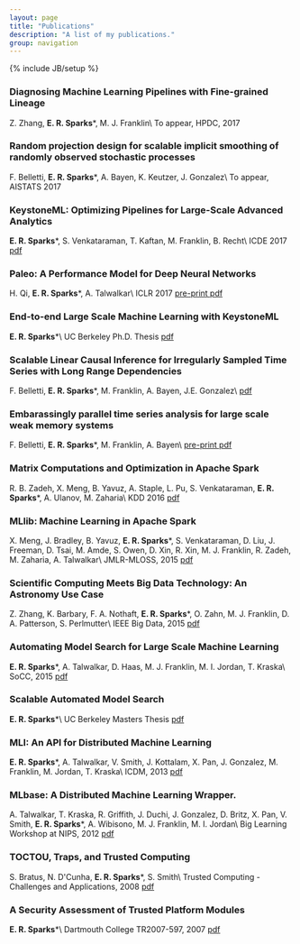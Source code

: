 ```yaml
---
layout: page
title: "Publications"
description: "A list of my publications."
group: navigation
---
```

{% include JB/setup %}

### Diagnosing Machine Learning Pipelines with Fine-grained Lineage
Z. Zhang, **E. R. Sparks***, M. J. Franklin\\
To appear, HPDC, 2017

### Random projection design for scalable implicit smoothing of randomly observed stochastic processes
F. Belletti, **E. R. Sparks***, A. Bayen, K. Keutzer, J. Gonzalez\\
To appear, AISTATS 2017

### KeystoneML: Optimizing Pipelines for Large-Scale Advanced Analytics
**E. R. Sparks***, S. Venkataraman, T. Kaftan, M. Franklin, B. Recht\\
ICDE 2017
<a href="https://amplab.cs.berkeley.edu/wp-content/uploads/2017/01/ICDE_2017_CameraReady_475.pdf">pdf</a>

### Paleo: A Performance Model for Deep Neural Networks
H. Qi, **E. R. Sparks***, A. Talwalkar\\
ICLR 2017
<a href="https://openreview.net/pdf?id=SyVVJ85lg">pre-print pdf</a>

### End-to-end Large Scale Machine Learning with KeystoneML
**E. R. Sparks***\\
UC Berkeley Ph.D. Thesis
<a href="http://www2.eecs.berkeley.edu/Pubs/TechRpts/2016/EECS-2016-200.pdf">pdf</a>

### Scalable Linear Causal Inference for Irregularly Sampled Time Series with Long Range Dependencies
F. Belletti, **E. R. Sparks***, M. Franklin, A. Bayen, J.E. Gonzalez\\
<a href="https://sites.google.com/site/nipsts2016/NIPS_2016_TSW_paper_26.pdf?attredirects=0&d=1">pdf</a>

### Embarassingly parallel time series analysis for large scale weak memory systems
F. Belletti, **E. R. Sparks***, M. Franklin, A. Bayen\\
<a href="https://arxiv.org/abs/1511.06493">pre-print pdf</a>

### Matrix Computations and Optimization in Apache Spark
R. B. Zadeh, X. Meng, B. Yavuz, A. Staple, L. Pu, S. Venkataraman, **E. R. Sparks***, A. Ulanov, M. Zaharia\\
KDD 2016
<a href="https://stanford.edu/~rezab/papers/linalg.pdf">pdf</a>

### MLlib: Machine Learning in Apache Spark
X. Meng, J. Bradley, B. Yavuz, **E. R. Sparks***, S. Venkataraman, D. Liu, J. Freeman, D. Tsai, M. Amde, S. Owen, D. Xin, R. Xin, M. J. Franklin, R. Zadeh, M. Zaharia, A. Talwalkar\\
JMLR-MLOSS, 2015
<a href="http://arxiv.org/pdf/1505.06807v1">pdf</a>
 
### Scientific Computing Meets Big Data Technology: An Astronomy Use Case
Z. Zhang, K. Barbary, F. A. Nothaft, **E. R. Sparks***, O. Zahn, M. J. Franklin, D. A. Patterson, S. Perlmutter\\
IEEE Big Data, 2015
<a href="https://amplab.cs.berkeley.edu/wp-content/uploads/2015/09/Kira-camera-ready.pdf">pdf</a>

### Automating Model Search for Large Scale Machine Learning
**E. R. Sparks***, A. Talwalkar, D. Haas, M. J. Franklin, M. I. Jordan, T. Kraska\\
SoCC, 2015
<a href="https://amplab.cs.berkeley.edu/wp-content/uploads/2015/07/163-sparks.pdf">pdf</a>

### Scalable Automated Model Search
**E. R. Sparks***\\
UC Berkeley Masters Thesis
<a href="http://www2.eecs.berkeley.edu/Pubs/TechRpts/2014/EECS-2014-122.pdf">pdf</a>


### MLI: An API for Distributed Machine Learning
**E. R. Sparks***, A. Talwalkar, V. Smith, J. Kottalam, X. Pan, J. Gonzalez, M. Franklin, M. Jordan, T. Kraska\\
ICDM, 2013
<a href="http://arxiv-web3.library.cornell.edu/pdf/1310.5426v2.pdf">pdf</a>

### MLbase: A Distributed Machine Learning Wrapper. 
A. Talwalkar, T. Kraska, R. Griffith, J. Duchi, J. Gonzalez, D. Britz, X. Pan, V. Smith, **E. R. Sparks***, A. Wibisono, M. J. Franklin, M. I. Jordan\\
Big Learning Workshop at NIPS, 2012
<a href="http://www.cs.berkeley.edu/~ameet/dmx_nips.pdf">pdf</a>


### TOCTOU, Traps, and Trusted Computing
S. Bratus, N. D'Cunha, **E. R. Sparks***, S. Smith\\
Trusted Computing - Challenges and Applications, 2008
<a href="http://www.springerlink.com/index/Y500H3H080128284.pdf">pdf</a>

### A Security Assessment of Trusted Platform Modules
**E. R. Sparks***\\
Dartmouth College TR2007-597, 2007
<a href="http://www.cs.dartmouth.edu/reports/TR2007-597.pdf">pdf</a>

